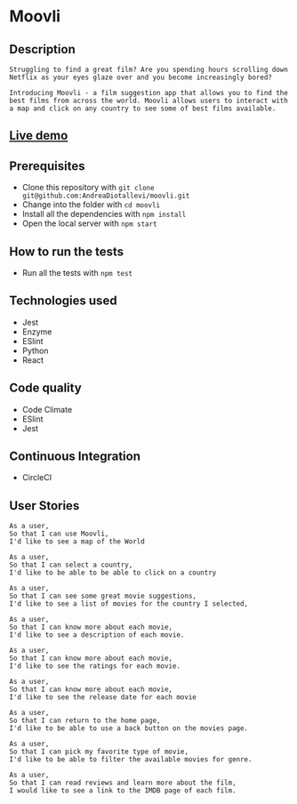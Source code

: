 # Moovli

## Description


```
Struggling to find a great film? Are you spending hours scrolling down Netflix as your eyes glaze over and you become increasingly bored?

Introducing Moovli - a film suggestion app that allows you to find the best films from across the world. Moovli allows users to interact with a map and click on any country to see some of best films available.

```
## [Live demo](https://serene-ocean-62701.herokuapp.com/)


## Prerequisites

* Clone this repository with ```git clone git@github.com:AndreaDiotallevi/moovli.git```
* Change into the folder with ```cd moovli```
* Install all the dependencies with ```npm install```
* Open the local server with ```npm start```

## How to run the tests

* Run all the tests with ```npm test```

## Technologies used

* Jest
* Enzyme
* ESlint
* Python
* React

## Code quality

* Code Climate
* ESlint
* Jest

## Continuous Integration

* CircleCI

## User Stories

```
As a user,
So that I can use Moovli,
I'd like to see a map of the World

As a user,
So that I can select a country,
I'd like to be able to be able to click on a country

As a user,
So that I can see some great movie suggestions,
I'd like to see a list of movies for the country I selected,

As a user,
So that I can know more about each movie,
I'd like to see a description of each movie.

As a user,
So that I can know more about each movie,
I'd like to see the ratings for each movie.

As a user,
So that I can know more about each movie,
I'd like to see the release date for each movie

As a user,
So that I can return to the home page,
I'd like to be able to use a back button on the movies page.

As a user,
So that I can pick my favorite type of movie,
I'd like to be able to filter the available movies for genre.

As a user,
So that I can read reviews and learn more about the film,
I would like to see a link to the IMDB page of each film.

```
